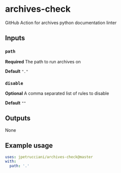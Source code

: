 # archives-check
GitHub Action for archives python documentation linter

## Inputs

### `path`

**Required** The path to run archives on

**Default** `"."`

### `disable`

**Optional** A comma separated list of rules to disable

**Default** `""`

## Outputs

None

## Example usage

```yaml
uses: jpetrucciani/archives-check@master
with:
  path: '.'
```